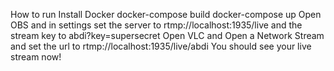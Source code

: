 How to run
    Install Docker
    docker-compose build
    docker-compose up
    Open OBS and in settings set the server to rtmp://localhost:1935/live and the stream key to abdi?key=supersecret
    Open VLC and Open a Network Stream and set the url to rtmp://localhost:1935/live/abdi
    You should see your live stream now!
